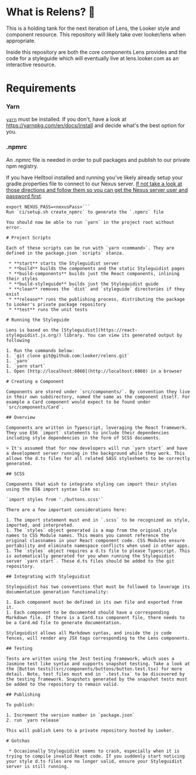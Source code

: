 # What is Relens? 🍉

This is a holding tank for the next iteration of Lens, the Looker style and component resource. This repository will likely take over looker/lens when appropriate.

Inside this repository are both the core components Lens provides and the code for a styleguide which will eventually live at lens.looker.com as an interactive resource. 

# Requirements

### Yarn

[`yarn`](https://yarnpkg.com/en/) must be installed. If you don't, have a look at https://yarnpkg.com/en/docs/install and decide what's the best option for you.
 
### .npmrc 
 
An .npmrc file is needed in order to pull packages and publish to our private npm registry.

If you have Helltool installed and running you've likely already setup your gradle.properties file to connect to our Nexus server. [If not take a look at those directions and follow them so you can get the Nexus server user and password first](https://github.com/looker/helltool#dependencies).

```export NEXUS_USER=<nexusUser>
export NEXUS_PASS=<nexusPass>```
Run `ci/setup.sh create_npmrc` to generate the `.npmrc` file

You should now be able to run `yarn` in the project root without error.

# Project Scripts

Each of these scripts can be run with `yarn <command>`. They are defined in the package.json `scripts` stanza.

 * **start** starts the Styleguidist server
 * **build** builds the components and the static Styleguidist pages
 * **build-components** builds just the React components, inlining their styles
 * **build-styleguide** builds just the Styleguidist guide
 * **clean** removes the `dist` and `styleguide` directories if they exist
 * **release** runs the publishing process, distributing the package to Looker's private package repository
 * **test** runs the unit tests

# Running the Styleguide

Lens is based on the [Styleguidist](https://react-styleguidist.js.org/) library. You can view its generated output by following

1. Run the commands below:
1. `git clone git@github.com:looker/relens.git` 
1. `yarn`
1. `yarn start`
1. Open [http://localhost:6060](http://localhost:6060) in a browser

# Creating a Component

Components are stored under `src/components/`. By convention they live in their own subdirectory, named the same as the component itself. For example a Card component would expect to be found under `src/components/Card`.

## Overview

Components are written in Typescript, leveraging the React framework. They use ES6 `import` statements to include their dependencies including style dependencies in the form of SCSS documents.

> It's assumed that for now developers will run `yarn start` and have a development server running in the background while they work. This allows the d.ts files for all related SASS stylesheets to be correctly generated.

## SCSS

Components that wish to integrate styling can import their styles using the ES6 import syntax like so:

`import styles from './buttons.scss'`

There are a few important considerations here:

1. The import statement must end in `.scss` to be recognized as style, imported, and interpreted.
1. The `styles` object generated is a map from the original style names to CSS Module names. This means you cannot reference the original classnames in your React component code. CSS Modules ensure portability and eliminate namespace conflicts when used in other apps.
1. The `styles` object requires a d.ts file to please Typescript. This is automatically generated for you when running the Styleguidist server `yarn start`. These d.ts files should be added to the git repository.  

## Integrating with Styleguidist

Styleguidist has two conventions that must be followed to leverage its documentation generation functionality:

1. Each component must be defined in its own file and exported from it.
1. Each component to be documented should have a corresponding Markdown file. If there is a Card.tsx component file, there needs to be a Card.md file to generate documentation.

Styleguidist allows all Markdown syntax, and inside the js code fences, will render any JSX tags corresponding to the Lens components.

## Testing 

Tests are written using the Jest testing framework, which uses a Jasmine test like syntax and supports snapshot testing. Take a look at the [Button tests](src/components/buttons/button.test.tsx) for more detail. Note, test files must end in `.test.tsx` to be discovered by the testing framework. Snapshots generated by the snapshot tests must be added to the repository to remain valid.

## Publishing

To publish:

1. Increment the version number in `package.json`
2. run `yarn release`

This will publish Lens to a private repository hosted by Looker.

# Gotchas

 * Occasionally Styleguidist seems to crash, especially when it is trying to compile invalid React code. If you suddenly start noticing your style d.ts files are no longer valid, ensure your Styleguidist server is still running. 
